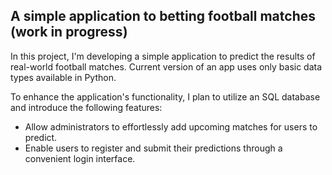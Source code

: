## A simple application to betting football matches (work in progress)

In this project, I'm developing a simple application to predict the results of real-world football matches.
Current version of an app uses only basic data types available in Python.

To enhance the application's functionality, I plan to utilize an SQL database and introduce the following features:

- Allow administrators to effortlessly add upcoming matches for users to predict.
- Enable users to register and submit their predictions through a convenient login interface.